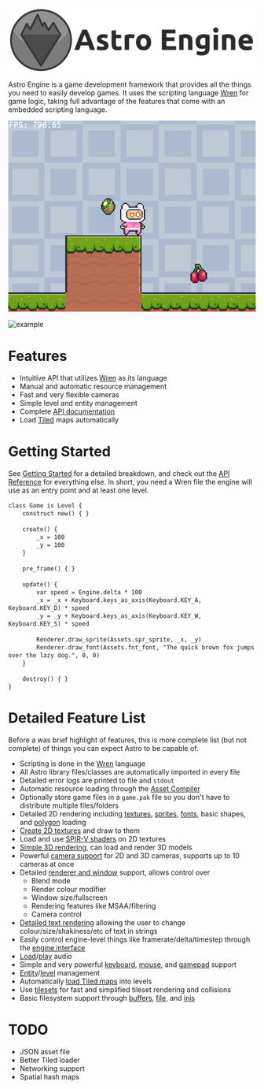 ![Astro Engine](./docs/banner.png)

Astro Engine is a game development framework that provides all the things you need to
easily develop games. It uses the scripting language [Wren](https://github.com/wren-lang/wren)
for game logic, taking full advantage of the features that come with an embedded
scripting language.

![Example gif](./examples/fixed-timestep/assets/example.gif)

![example](https://github.com/PaoloMazzon/Astro/assets/17896827/686ab0a6-b37d-4407-8e26-1b98d0bd00ab)

Features
========

 + Intuitive API that utilizes [Wren](https://github.com/wren-lang/wren) as its language
 + Manual and automatic resource management
 + Fast and very flexible cameras
 + Simple level and entity management
 + Complete [API documentation](https://astroengine.ca/classes/)
 + Load [Tiled](https://www.mapeditor.org/) maps automatically

Getting Started
===============
See [Getting Started](https://astroengine.ca/GettingStarted.html) for a detailed breakdown, and check out the
[API Reference](https://astroengine.ca/classes/) for everything else. In short, you need a Wren file the engine
will use as an entry point and at least one level.
    
    class Game is Level {
        construct new() { }
        
        create() {
            _x = 100
            _y = 100
        }
        
        pre_frame() { }
    
        update() {
            var speed = Engine.delta * 100
            _x = _x + Keyboard.keys_as_axis(Keyboard.KEY_A, Keyboard.KEY_D) * speed
            _y = _y + Keyboard.keys_as_axis(Keyboard.KEY_W, Keyboard.KEY_S) * speed
    
            Renderer.draw_sprite(Assets.spr_sprite, _x, _y)
            Renderer.draw_font(Assets.fnt_font, "The quick brown fox jumps over the lazy dog.", 0, 0)
        }
    
        destroy() { }
    }

Detailed Feature List
=====================
Before a was brief highlight of features, this is more complete list (but not complete)
of things you can expect Astro to be capable of.

 + Scripting is done in the [Wren](https://github.com/wren-lang/wren) language
 + All Astro library files/classes are automatically imported in every file
 + Detailed error logs are printed to file and `stdout`
 + Automatic resource loading through the [Asset Compiler](./docs/AssetCompiler.md)
 + Optionally store game files in a `game.pak` file so you don't have to distribute multiple files/folders
 + Detailed 2D rendering including [textures](./docs/classes/Texture.md), [sprites](./docs/classes/Sprite.md), [fonts](./docs/classes/Font.md), basic shapes, and [polygon](./docs/classes/Polygon.md) loading
 + [Create 2D textures](./docs/classes/Surface.md) and draw to them
 + Load and use [SPIR-V shaders](./docs/classes/Shader.md) on 2D textures
 + [Simple 3D rendering](./docs/classes/Model.md), can load and render 3D models
 + Powerful [camera support](./docs/classes/Camera.md) for 2D and 3D cameras, supports up to 10 cameras at once
 + Detailed [renderer and window](./docs/classes/Renderer.md) support, allows control over
   - Blend mode
   - Render colour modifier
   - Window size/fullscreen
   - Rendering features like MSAA/filtering
   - Camera control
 + [Detailed text rendering](./docs/classes/Renderer.md#draw_font_ext) allowing the user to change colour/size/shakiness/etc of text in strings
 + Easily control engine-level things like framerate/delta/timestep through the [engine interface](./docs/classes/Engine.md)
 + [Load](./docs/classes/AudioData.md)/[play](./docs/classes/Audio.md) audio
 + Simple and very powerful [keyboard](./docs/classes/Keyboard.md), [mouse](./docs/classes/Mouse.md), and [gamepad](./docs/classes/Gamepad.md) support
 + [Entity](./docs/classes/Entity.md)/[level](./docs/classes/Level.md) management
 + Automatically [load Tiled maps](./docs/TiledIntegration.md) into levels
 + Use [tilesets](./docs/classes/Tileset.md) for fast and simplified tileset rendering and collisions
 + Basic filesystem support through [buffers](./docs/classes/Buffer.md), [file](./docs/classes/File.md), and [inis](./docs/classes/INI.md)
 

TODO
====

 + JSON asset file
 + Better Tiled loader
 + Networking support
 + Spatial hash maps